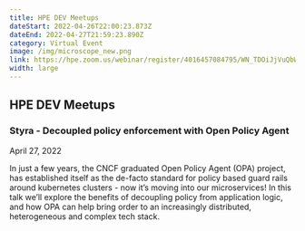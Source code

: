 ```yaml
---
title: HPE DEV Meetups
dateStart: 2022-04-26T22:00:23.873Z
dateEnd: 2022-04-27T21:59:23.890Z
category: Virtual Event
image: /img/microscope_new.png
link: https://hpe.zoom.us/webinar/register/4016457084795/WN_TDOiJjVuQbW7vfSs3WYJeA
width: large
---
```

## HPE DEV Meetups



### Styra - Decoupled policy enforcement with Open Policy Agent



April 27, 2022



In just a few years, the CNCF graduated Open Policy Agent (OPA) project, has established itself as the de-facto standard for policy based guard rails around kubernetes clusters - now it’s moving into our microservices! In this talk we’ll explore the benefits of decoupling policy from application logic, and how OPA can help bring order to an increasingly distributed, heterogeneous and complex tech stack.